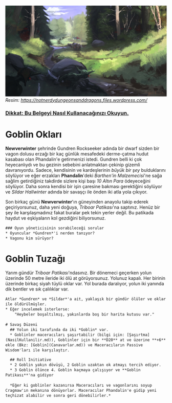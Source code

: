 ![Goblin Okları](Resimler/goblinarrows.jpg) *Resim: https://notnerdydungeonsanddragons.files.wordpress.com/*

### [Dikkat: Bu Belgeyi Nasıl Kullanacağınızı Okuyun.](NasilKullanilir.md)
# Goblin Okları
**Newverwinter** şehrinde Gundren Rockseeker adında bir dwarf sizden bir vagon dolusu erzağı bir kaç günlük mesafedeki derme-çatma hudut kasabası olan Phandalin'e getirmenizi istedi. Gundren belli ki çok heyecanlıydı ve bu gezinin sebebini anlatmaktan çekinip gizemli davranıyordu. Sadece, kendisinin ve kardeşlerinin *büyük bir şey* bulduklarını söylüyor ve eğer erzakları **Phandalin**'deki *Barthen'in Malzemecisi*'ne sağa sağlim getirdiğiniz takdirde sizlere kişi başı *10 Altın Para* ödeyeceğini söylüyor. Daha sonra kendisi bir işin çaresine bakması gerektiğini söylüyor ve *Sildar Hallwinter* adında bir savaşçı ile önden iki atla yola çıkıyor.

Son birkaç günü **Newverwinter**'ın güneyinden anayolu takip ederek geçiriyorsunuz, daha yeni doğuya, *Triboar Patikası*'na saptınız. Henüz bir şey ile karşılaşmadınız fakat buralar pek tekin yerler değil. Bu patikada haydut ve eşkiyaların kol gezdiğini biliyorsunuz.

```
### Oyun yöneticisinin sorabileceği sorular
* Oyuncular *Gundren*'i nerden tanıyor?
* Vagonu kim sürüyor?
```  
# Goblin Tuzağı
Yarım gündür *Triboar Patikası*'ndasınız. Bir dönemeci geçerken yolun üzerinde 50 metre ileride iki ölü at görüyorsunuz. Yolunuz kapalı. Her birinin üzerinde birkaç siyah tüylü oklar var. Yol burada daralıyor, yolun iki yanında dik bentler ve sık çalılıklar var.

```
Atlar *Gundren* ve *Sildar*'a ait, yaklaşık bir gündür ölüler ve oklar ile öldürülmüşler.
* Eğer incelemek isterlerse:
    "Heybeler boşaltılmış, yakınlarda boş bir harita kutusu var."

# Savaş Düzeni
  ## Yolun iki tarafında da iki *Goblin* var.
  * Goblinler maceracıları şaşırtabilir (bilgi için: [Şaşırtma](NasilKullanilir.md)), Goblinler için bir **D20** at ve üzerine **+6** ekle (Bkz: [Goblin](Canavarlar.md)) ve Maceracıların Passive Wisdom'ları ile karşılaştır.
```  
```  
  ## Roll Initiative
  * 2 Goblin yakın dövüşü, 2 Goblin uzaktan ok atmayı tercih ediyor.
  * 3 Goblin ölünce 4. Goblin kaçmaya çalışıyor ve **Goblin Patikası**'na gidiyor

  *Eğer ki goblinler kazanırsa Maceracıları ve vagonlarını soyup Cragmaw'ın mekanına dönüyorlar. Maceracılar Phandalin'e gidip yeni teçhizat alabilir ve sonra geri dönebilirler.*
```  
